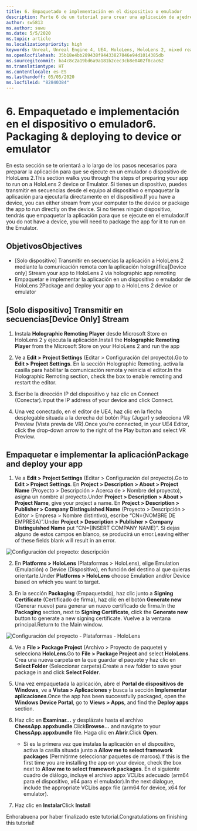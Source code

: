 ```yaml
---
title: 6. Empaquetado e implementación en el dispositivo o emulador
description: Parte 6 de un tutorial para crear una aplicación de ajedrez sencilla con Unreal Engine 4 y el complemento UX Tools de Mixed Reality Toolkit.
author: sw5813
ms.author: suwu
ms.date: 5/5/2020
ms.topic: article
ms.localizationpriority: high
keywords: Unreal, Unreal Engine 4, UE4, HoloLens, HoloLens 2, mixed reality, tutorial, getting started, mrtk, uxt, UX Tools, documentation
ms.openlocfilehash: 35b18e4bb289438f94433827846e94d1014385db
ms.sourcegitcommit: ba4c8c2a19bd6a9a181b2cec3cb8e0402f8cac62
ms.translationtype: HT
ms.contentlocale: es-ES
ms.lasthandoff: 05/05/2020
ms.locfileid: "82840384"
---
```

# <a name="6-packaging--deploying-to-device-or-emulator"></a><span data-ttu-id="c9b98-104">6. Empaquetado e implementación en el dispositivo o emulador</span><span class="sxs-lookup"><span data-stu-id="c9b98-104">6. Packaging & deploying to device or emulator</span></span>

<span data-ttu-id="c9b98-105">En esta sección se te orientará a lo largo de los pasos necesarios para preparar la aplicación para que se ejecute en un emulador o dispositivo de HoloLens 2.</span><span class="sxs-lookup"><span data-stu-id="c9b98-105">This section walks you through the steps of preparing your app to run on a HoloLens 2 device or Emulator.</span></span> <span data-ttu-id="c9b98-106">Si tienes un dispositivo, puedes transmitir en secuencias desde el equipo al dispositivo o empaquetar la aplicación para ejecutarla directamente en el dispositivo.</span><span class="sxs-lookup"><span data-stu-id="c9b98-106">If you have a device, you can either stream from your computer to the device or package the app to run directly on the device.</span></span> <span data-ttu-id="c9b98-107">Si no tienes ningún dispositivo, tendrás que empaquetar la aplicación para que se ejecute en el emulador.</span><span class="sxs-lookup"><span data-stu-id="c9b98-107">If you do not have a device, you will need to package the app for it to run on the Emulator.</span></span> 

## <a name="objectives"></a><span data-ttu-id="c9b98-108">Objetivos</span><span class="sxs-lookup"><span data-stu-id="c9b98-108">Objectives</span></span>

* <span data-ttu-id="c9b98-109">[Solo dispositivo] Transmitir en secuencias la aplicación a HoloLens 2 mediante la comunicación remota con la aplicación holográfica</span><span class="sxs-lookup"><span data-stu-id="c9b98-109">[Device only] Stream your app to HoloLens 2 via holographic app remoting</span></span>
* <span data-ttu-id="c9b98-110">Empaquetar e implementar la aplicación en un dispositivo o emulador de HoloLens 2</span><span class="sxs-lookup"><span data-stu-id="c9b98-110">Package and deploy your app to a HoloLens 2 device or emulator</span></span>

## <a name="device-only-stream"></a><span data-ttu-id="c9b98-111">[Solo dispositivo] Transmitir en secuencias</span><span class="sxs-lookup"><span data-stu-id="c9b98-111">[Device Only] Stream</span></span>

1.  <span data-ttu-id="c9b98-112">Instala **Holographic Remoting Player** desde Microsoft Store en HoloLens 2 y ejecuta la aplicación.</span><span class="sxs-lookup"><span data-stu-id="c9b98-112">Install the **Holographic Remoting Player** from the Microsoft Store on your HoloLens 2 and run the app</span></span>

2.  <span data-ttu-id="c9b98-113">Ve a **Edit > Project Settings** (Editar > Configuración del proyecto).</span><span class="sxs-lookup"><span data-stu-id="c9b98-113">Go to **Edit > Project Settings**.</span></span> <span data-ttu-id="c9b98-114">En la sección Holographic Remoting, activa la casilla para habilitar la comunicación remota y reinicia el editor.</span><span class="sxs-lookup"><span data-stu-id="c9b98-114">In the Holographic Remoting section, check the box to enable remoting and restart the editor.</span></span>

3.  <span data-ttu-id="c9b98-115">Escribe la dirección IP del dispositivo y haz clic en Connect (Conectar).</span><span class="sxs-lookup"><span data-stu-id="c9b98-115">Input the IP address of your device and click Connect.</span></span>

4.  <span data-ttu-id="c9b98-116">Una vez conectado, en el editor de UE4, haz clic en la flecha desplegable situada a la derecha del botón Play (Jugar) y selecciona VR Preview (Vista previa de VR).</span><span class="sxs-lookup"><span data-stu-id="c9b98-116">Once you’re connected, in your UE4 Editor, click the drop-down arrow to the right of the Play button and select VR Preview.</span></span>

## <a name="package-and-deploy-your-app"></a><span data-ttu-id="c9b98-117">Empaquetar e implementar la aplicación</span><span class="sxs-lookup"><span data-stu-id="c9b98-117">Package and deploy your app</span></span> 

1.  <span data-ttu-id="c9b98-118">Ve a **Edit > Project Settings** (Editar > Configuración del proyecto).</span><span class="sxs-lookup"><span data-stu-id="c9b98-118">Go to **Edit > Project Settings**.</span></span> <span data-ttu-id="c9b98-119">En **Project > Description > About > Project Name** (Proyecto > Descripción > Acerca de > Nombre del proyecto), asigna un nombre al proyecto.</span><span class="sxs-lookup"><span data-stu-id="c9b98-119">Under **Project > Description > About > Project Name**, give your project a name.</span></span> <span data-ttu-id="c9b98-120">En **Project > Description > Publisher > Company Distinguished Name** (Proyecto > Descripción > Editor > Empresa > Nombre distintivo), escribe “CN={NOMBRE DE EMPRESA}”.</span><span class="sxs-lookup"><span data-stu-id="c9b98-120">Under **Project > Description > Publisher > Company Distinguished Name** put “CN={INSERT COMPANY NAME}”.</span></span> <span data-ttu-id="c9b98-121">Si dejas alguno de estos campos en blanco, se producirá un error.</span><span class="sxs-lookup"><span data-stu-id="c9b98-121">Leaving either of these fields blank will result in an error.</span></span> 

![Configuración del proyecto: descripción](images/unreal-uxt/6-cn.PNG)

2.  <span data-ttu-id="c9b98-123">En **Platforms > HoloLens** (Plataformas > HoloLens), elige Emulation (Emulación) o Device (Dispositivo), en función del destino al que quieras orientarte.</span><span class="sxs-lookup"><span data-stu-id="c9b98-123">Under **Platforms > HoloLens** choose Emulation and/or Device based on which you want to target.</span></span>

3.  <span data-ttu-id="c9b98-124">En la sección **Packaging** (Empaquetado), haz clic junto a **Signing Certificate** (Certificado de firma), haz clic en el botón **Generate new** (Generar nuevo) para generar un nuevo certificado de firma.</span><span class="sxs-lookup"><span data-stu-id="c9b98-124">In the **Packaging** section, next to **Signing Certificate**, click the **Generate new** button to generate a new signing certificate.</span></span> <span data-ttu-id="c9b98-125">Vuelve a la ventana principal.</span><span class="sxs-lookup"><span data-stu-id="c9b98-125">Return to the Main window.</span></span>

![Configuración del proyecto - Plataformas - HoloLens](images/unreal-uxt/6-packaging.PNG)

4.  <span data-ttu-id="c9b98-127">Ve a **File > Package Project** (Archivo > Proyecto de paquete) y selecciona **HoloLens**.</span><span class="sxs-lookup"><span data-stu-id="c9b98-127">Go to **File > Package Project** and select **HoloLens**.</span></span> <span data-ttu-id="c9b98-128">Crea una nueva carpeta en la que guardar el paquete y haz clic en **Select Folder** (Seleccionar carpeta).</span><span class="sxs-lookup"><span data-stu-id="c9b98-128">Create a new folder to save your package in and click **Select Folder**.</span></span> 

5.  <span data-ttu-id="c9b98-129">Una vez empaquetada la aplicación, abre el **Portal de dispositivos de Windows**, ve a **Vistas > Aplicaciones** y busca la sección **Implementar aplicaciones**.</span><span class="sxs-lookup"><span data-stu-id="c9b98-129">Once the app has been successfully packaged, open the **Windows Device Portal**, go to **Views > Apps**, and find the **Deploy apps** section.</span></span>

6.  <span data-ttu-id="c9b98-130">Haz clic en **Examinar...** y desplázate hasta el archivo **ChessApp.appxbundle**.</span><span class="sxs-lookup"><span data-stu-id="c9b98-130">Click**Browse...** and navigate to your **ChessApp.appxbundle** file.</span></span> <span data-ttu-id="c9b98-131">Haga clic en **Abrir**.</span><span class="sxs-lookup"><span data-stu-id="c9b98-131">Click **Open**.</span></span> 

    * <span data-ttu-id="c9b98-132">Si es la primera vez que instalas la aplicación en el dispositivo, activa la casilla situada junto a **Allow me to select framework packages** (Permitirme seleccionar paquetes de marcos).</span><span class="sxs-lookup"><span data-stu-id="c9b98-132">If this is the first time you are installing the app on your device, check the box next to **Allow me to select framework packages**.</span></span> <span data-ttu-id="c9b98-133">En el siguiente cuadro de diálogo, incluye el archivo appx VCLibs adecuado (arm64 para el dispositivo, x64 para el emulador).</span><span class="sxs-lookup"><span data-stu-id="c9b98-133">In the next dialogue, include the appropriate VCLibs appx file (arm64 for device, x64 for emulator).</span></span> 

7.  <span data-ttu-id="c9b98-134">Haz clic en **Instalar**</span><span class="sxs-lookup"><span data-stu-id="c9b98-134">Click **Install**</span></span>

<span data-ttu-id="c9b98-135">Enhorabuena por haber finalizado este tutorial.</span><span class="sxs-lookup"><span data-stu-id="c9b98-135">Congratulations on finishing this tutorial!</span></span>  